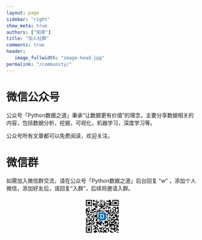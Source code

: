 ```yaml
---
layout: page
sidebar: "right"
show_meta: true
authors: ["阳哥"]
title: "加入社群"
comments: true
header:
   image_fullwidth: "image-head.jpg"
permalink: "/community/"
---
```


# 微信公众号

公众号「Python数据之道」秉承“让数据更有价值”的理念，主要分享数据相关的内容，包括数据分析，挖掘，可视化，机器学习，深度学习等。

公众号所有文章都可以免费阅读，欢迎关注。

# 微信群

如需加入微信群交流，请在公众号「Python数据之道」后台回复 ”w“ ，添加个人微信，添加好友后，请回复“入群”，后续将邀请入群。

<div align="center">
    <img src="/images/qrcode.jpg" width="20%">
</div>
